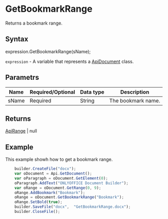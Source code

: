 # GetBookmarkRange

Returns a bookmark range.

## Syntax

expression.GetBookmarkRange(sName);

`expression` - A variable that represents a [ApiDocument](../ApiDocument.md) class.

## Parametrs

| **Name** | **Required/Optional** | **Data type** | **Description** |
| ------------- | ------------- | ------------- | ------------- |
| sName | Required | String | The bookmark name. |

## Returns

[ApiRange](../../ApiRange/ApiRange.md) &#124; null

## Example

This example showh how to get a bookmark range.

```javascript
	builder.CreateFile("docx"); 
	var oDocument = Api.GetDocument(); 
	var oParagraph = oDocument.GetElement(0); 
	oParagraph.AddText("ONLYOFFICE Document Builder"); 
	var oRange = oDocument.GetRange(0, 9); 
	oRange.AddBookmark("Bookmark"); 
	oRange = oDocument.GetBookmarkRange("Bookmark");
	oRange.SetBold(true);
	builder.SaveFile("docx",  "GetBookmarkRange.docx"); 
	builder.CloseFile();
```